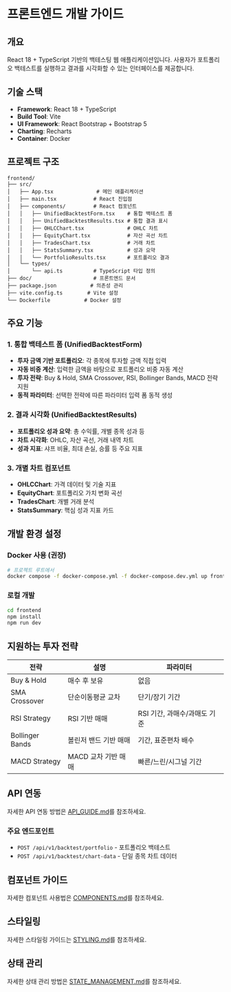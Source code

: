 # 프론트엔드 개발 가이드

## 개요

React 18 + TypeScript 기반의 백테스팅 웹 애플리케이션입니다. 사용자가 포트폴리오 백테스트를 실행하고 결과를 시각화할 수 있는 인터페이스를 제공합니다.

## 기술 스택

- **Framework**: React 18 + TypeScript
- **Build Tool**: Vite
- **UI Framework**: React Bootstrap + Bootstrap 5
- **Charting**: Recharts
- **Container**: Docker

## 프로젝트 구조

```
frontend/
├── src/
│   ├── App.tsx              # 메인 애플리케이션
│   ├── main.tsx            # React 진입점
│   ├── components/         # React 컴포넌트
│   │   ├── UnifiedBacktestForm.tsx    # 통합 백테스트 폼
│   │   ├── UnifiedBacktestResults.tsx # 통합 결과 표시
│   │   ├── OHLCChart.tsx              # OHLC 차트
│   │   ├── EquityChart.tsx            # 자산 곡선 차트
│   │   ├── TradesChart.tsx            # 거래 차트
│   │   ├── StatsSummary.tsx           # 성과 요약
│   │   └── PortfolioResults.tsx       # 포트폴리오 결과
│   └── types/
│       └── api.ts          # TypeScript 타입 정의
├── doc/                    # 프론트엔드 문서
├── package.json           # 의존성 관리
├── vite.config.ts        # Vite 설정
└── Dockerfile           # Docker 설정
```

## 주요 기능

### 1. 통합 백테스트 폼 (UnifiedBacktestForm)
- **투자 금액 기반 포트폴리오**: 각 종목에 투자할 금액 직접 입력
- **자동 비중 계산**: 입력한 금액을 바탕으로 포트폴리오 비중 자동 계산
- **투자 전략**: Buy & Hold, SMA Crossover, RSI, Bollinger Bands, MACD 전략 지원
- **동적 파라미터**: 선택한 전략에 따른 파라미터 입력 폼 동적 생성

### 2. 결과 시각화 (UnifiedBacktestResults)
- **포트폴리오 성과 요약**: 총 수익률, 개별 종목 성과 등
- **차트 시각화**: OHLC, 자산 곡선, 거래 내역 차트
- **성과 지표**: 샤프 비율, 최대 손실, 승률 등 주요 지표

### 3. 개별 차트 컴포넌트
- **OHLCChart**: 가격 데이터 및 기술 지표
- **EquityChart**: 포트폴리오 가치 변화 곡선
- **TradesChart**: 개별 거래 분석
- **StatsSummary**: 핵심 성과 지표 카드

## 개발 환경 설정

### Docker 사용 (권장)

```bash
# 프로젝트 루트에서
docker compose -f docker-compose.yml -f docker-compose.dev.yml up frontend --build
```

### 로컬 개발

```bash
cd frontend
npm install
npm run dev
```

## 지원하는 투자 전략

| 전략 | 설명 | 파라미터 |
|------|------|----------|
| Buy & Hold | 매수 후 보유 | 없음 |
| SMA Crossover | 단순이동평균 교차 | 단기/장기 기간 |
| RSI Strategy | RSI 기반 매매 | RSI 기간, 과매수/과매도 기준 |
| Bollinger Bands | 볼린저 밴드 기반 매매 | 기간, 표준편차 배수 |
| MACD Strategy | MACD 교차 기반 매매 | 빠른/느린/시그널 기간 |

## API 연동

자세한 API 연동 방법은 [API_GUIDE.md](API_GUIDE.md)를 참조하세요.

### 주요 엔드포인트
- `POST /api/v1/backtest/portfolio` - 포트폴리오 백테스트
- `POST /api/v1/backtest/chart-data` - 단일 종목 차트 데이터

## 컴포넌트 가이드

자세한 컴포넌트 사용법은 [COMPONENTS.md](COMPONENTS.md)를 참조하세요.

## 스타일링

자세한 스타일링 가이드는 [STYLING.md](STYLING.md)를 참조하세요.

## 상태 관리

자세한 상태 관리 방법은 [STATE_MANAGEMENT.md](STATE_MANAGEMENT.md)를 참조하세요.